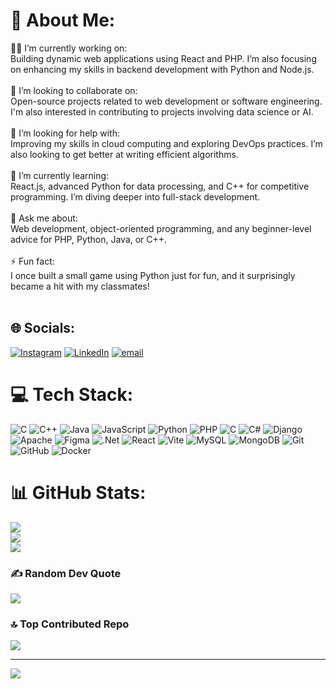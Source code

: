 # 💫 About Me:
🧑‍💻 I’m currently working on:<br>Building dynamic web applications using React and PHP. I’m also focusing on enhancing my skills in backend development with Python and Node.js.<br><br>🤝 I’m looking to collaborate on:<br>Open-source projects related to web development or software engineering. I'm also interested in contributing to projects involving data science or AI.<br><br>🙋 I’m looking for help with:<br>Improving my skills in cloud computing and exploring DevOps practices. I’m also looking to get better at writing efficient algorithms.<br><br>🌱 I’m currently learning:<br>React.js, advanced Python for data processing, and C++ for competitive programming. I’m diving deeper into full-stack development.<br><br>💬 Ask me about:<br>Web development, object-oriented programming, and any beginner-level advice for PHP, Python, Java, or C++.<br><br>⚡ Fun fact:<br>I once built a small game using Python just for fun, and it surprisingly became a hit with my classmates!<br><br>


## 🌐 Socials:
[![Instagram](https://img.shields.io/badge/Instagram-%23E4405F.svg?logo=Instagram&logoColor=white)](https://instagram.com/@rehsa.ton) [![LinkedIn](https://img.shields.io/badge/LinkedIn-%230077B5.svg?logo=linkedin&logoColor=white)](https://linkedin.com/in/www.linkedin.com/in/asher-sunil-koshy-9924a4252) [![email](https://img.shields.io/badge/Email-D14836?logo=gmail&logoColor=white)](mailto:asherskoshy2003@gmail.com) 

# 💻 Tech Stack:
![C](https://img.shields.io/badge/c-%2300599C.svg?style=for-the-badge&logo=c&logoColor=white) ![C++](https://img.shields.io/badge/c++-%2300599C.svg?style=for-the-badge&logo=c%2B%2B&logoColor=white) ![Java](https://img.shields.io/badge/java-%23ED8B00.svg?style=for-the-badge&logo=openjdk&logoColor=white) ![JavaScript](https://img.shields.io/badge/javascript-%23323330.svg?style=for-the-badge&logo=javascript&logoColor=%23F7DF1E) ![Python](https://img.shields.io/badge/python-3670A0?style=for-the-badge&logo=python&logoColor=ffdd54) ![PHP](https://img.shields.io/badge/php-%23777BB4.svg?style=for-the-badge&logo=php&logoColor=white) ![C](https://img.shields.io/badge/c-%2300599C.svg?style=for-the-badge&logo=c&logoColor=white) ![C#](https://img.shields.io/badge/c%23-%23239120.svg?style=for-the-badge&logo=csharp&logoColor=white) ![Django](https://img.shields.io/badge/django-%23092E20.svg?style=for-the-badge&logo=django&logoColor=white) ![Apache](https://img.shields.io/badge/apache-%23D42029.svg?style=for-the-badge&logo=apache&logoColor=white) ![Figma](https://img.shields.io/badge/figma-%23F24E1E.svg?style=for-the-badge&logo=figma&logoColor=white) ![.Net](https://img.shields.io/badge/.NET-5C2D91?style=for-the-badge&logo=.net&logoColor=white) ![React](https://img.shields.io/badge/react-%2320232a.svg?style=for-the-badge&logo=react&logoColor=%2361DAFB) ![Vite](https://img.shields.io/badge/vite-%23646CFF.svg?style=for-the-badge&logo=vite&logoColor=white) ![MySQL](https://img.shields.io/badge/mysql-4479A1.svg?style=for-the-badge&logo=mysql&logoColor=white) ![MongoDB](https://img.shields.io/badge/MongoDB-%234ea94b.svg?style=for-the-badge&logo=mongodb&logoColor=white) ![Git](https://img.shields.io/badge/git-%23F05033.svg?style=for-the-badge&logo=git&logoColor=white) ![GitHub](https://img.shields.io/badge/github-%23121011.svg?style=for-the-badge&logo=github&logoColor=white) ![Docker](https://img.shields.io/badge/docker-%230db7ed.svg?style=for-the-badge&logo=docker&logoColor=white)
# 📊 GitHub Stats:
![](https://github-readme-stats.vercel.app/api?username=asherskoshy&theme=dark&hide_border=false&include_all_commits=false&count_private=false)<br/>
![](https://nirzak-streak-stats.vercel.app/?user=asherskoshy&theme=dark&hide_border=false)<br/>
![](https://github-readme-stats.vercel.app/api/top-langs/?username=asherskoshy&theme=dark&hide_border=false&include_all_commits=false&count_private=false&layout=compact)

### ✍️ Random Dev Quote
![](https://quotes-github-readme.vercel.app/api?type=horizontal&theme=tokyonight)

### 🔝 Top Contributed Repo
![](https://github-contributor-stats.vercel.app/api?username=asherskoshy&limit=5&theme=dark&combine_all_yearly_contributions=true)

---
[![](https://visitcount.itsvg.in/api?id=asherskoshy&icon=0&color=0)](https://visitcount.itsvg.in)

<!-- Proudly created with GPRM ( https://gprm.itsvg.in ) -->
